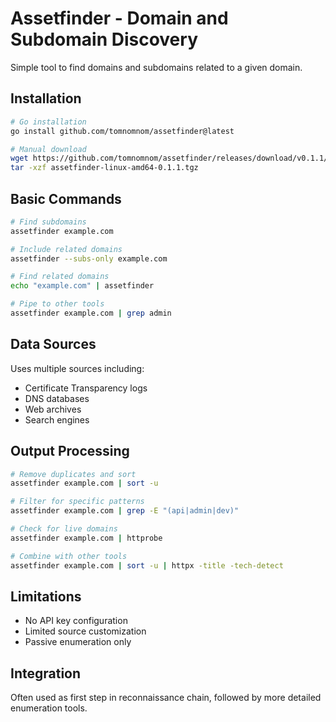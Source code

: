 # Assetfinder - Domain and Subdomain Discovery

Simple tool to find domains and subdomains related to a given domain.

## Installation

```bash
# Go installation
go install github.com/tomnomnom/assetfinder@latest

# Manual download
wget https://github.com/tomnomnom/assetfinder/releases/download/v0.1.1/assetfinder-linux-amd64-0.1.1.tgz
tar -xzf assetfinder-linux-amd64-0.1.1.tgz
```

## Basic Commands

```bash
# Find subdomains
assetfinder example.com

# Include related domains
assetfinder --subs-only example.com

# Find related domains
echo "example.com" | assetfinder

# Pipe to other tools
assetfinder example.com | grep admin
```

## Data Sources

Uses multiple sources including:
- Certificate Transparency logs
- DNS databases
- Web archives
- Search engines

## Output Processing

```bash
# Remove duplicates and sort
assetfinder example.com | sort -u

# Filter for specific patterns
assetfinder example.com | grep -E "(api|admin|dev)"

# Check for live domains
assetfinder example.com | httprobe

# Combine with other tools
assetfinder example.com | sort -u | httpx -title -tech-detect
```

## Limitations

- No API key configuration
- Limited source customization
- Passive enumeration only

## Integration

Often used as first step in reconnaissance chain, followed by more detailed enumeration tools.
